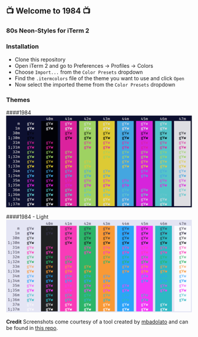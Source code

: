 ## 📺 Welcome to 1984 📺

### **80s Neon-Styles for iTerm 2**

### Installation
* Clone this repository
* Open iTerm 2 and go to Preferences -> Profiles -> Colors
* Choose `Import...` from the `Color Presets` dropdown
* Find the `.itermcolors` file of the theme you want to use and click `Open`
* Now select the imported theme from the `Color Presets` dropdown

### Themes
####1984
![Screenshot](screenshots/1984.png)

####1984 - Light
![Screenshot](screenshots/1984-light.png)

**Credit** Screenshots come courtesy of a tool created by [mbadolato](https://github.com/mbadolato) and can be found in [this repo](https://github.com/mbadolato/iTerm2-Color-Schemes).